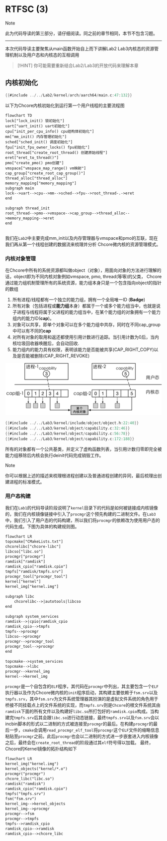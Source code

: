 # RTFSC (3)

> [!NOTE]
> 此为代码导读的第三部分，请仔细阅读。同之前的章节相同，本节不包含习题。

---

本次代码导读主要聚焦从main函数开始自上而下讲解Lab2 Lab3内核态的资源管理机制以及用户态和内核态的互相调用

> [!HINT]
> 你可能需要重新结合Lab2/Lab3的开放代码来理解本章

## 内核初始化

```c
{{#include ../../Lab2/kernel/arch/aarch64/main.c:47:132}}
```

以下为Chcore内核初始化到运行第一个用户线程的主要流程图

```mermaid
flowchart TD
lock["lock_init() 锁初始化"]
uart["uart_init() uart初始化"]
cpu["init_per_cpu_info() cpu结构体初始化"]
mm["mm_init() 内存管理初始化"]
sched["sched_init() 调度初始化"]
fpu["init_fpu_owner_locks() fpu初始化"]
root_thread["create_root_thread() 创建原始线程"]
eret["eret_to_thread()"]
pmo["create_pmo() pmo创建"]
vmspace["vmspace_map_range() vm映射"]
cap_group["create_root_cap_group()"]
thread_alloc["thread_alloc"]
memory_mapping["memory_mapping"]
subgraph main
lock-->uart-->cpu-->mm-->sched-->fpu-->root_thread-.->eret
end

subgraph thread_init
root_thread-->pmo-->vmspace-->cap_group-->thread_alloc-->memory_mapping-->eret
end


```

我们在`Lab2`中主要完成mm_init以及内存管理器与vmspace和pmo的互联，现在我们再从第一个线程创建的数据流来梳理并分析
Chcore微内核的资源管理模式。

### 内核对象管理

在Chcore中所有的系统资源都叫做object（对象），用面向对象的方法进行理解的话，object即为不同内核对象例如vmspace, pmo, thread(等等)的父类，
Chcore通过能力组机制管理所有的系统资源，能力组本身只是一个包含指向object的指针的数组

1. 所有进程/线程都有一个独立的能力组，拥有一个全局唯一ID (**Badge**)
2. 所有对象（包括进程或**能力组**本身）都属于一个或多个能力组当中，也就是说子进程与线程将属于父进程的能力组当中，在某个能力组的对象拥有一个能力组内的能力ID(**cap**)。
3. 对象可以共享，即单个对象可以在多个能力组中共存，同时在不同cap_group中可以有不同的**cap**
4. 对所有对象的取用和返还都使用引用计数进行追踪。当引用计数为0后，当内核垃圾回收器唤醒后，会自动回收.
5. 能力组内的能力具有权限，表明该能力是否能被共享(CAP_RIGHT_COPY)以及是否能被删除(CAP_RIGHT_REVOKE)

![Capability](assets/capability.jpg)

```c
{{#include ../../Lab3/kernel/include/object/object.h:22:40}}
{{#include ../../Lab3/kernel/object/capability.c:32:46}}
{{#include ../../Lab3/kernel/object/capability.c:56:78}}
{{#include ../../Lab3/kernel/object/capability.c:172:188}}

```

所有的对象都有一个公共基类，并定义了虚构函数列表，当引用计数归零即完全被能力组移除后内核会执行deinit代码完成销毁工作。

> [!NOTE]
> 你可以根据上述的描述来梳理根进程创建以及普通进程创建的异同，最后梳理出创建进程的标准模式。


### 用户态构建

我们在`Lab1`的代码导读阶段说明了`kernel`目录下的代码是如何被链接成内核镜像的，我们在内核镜像链接中引入了`procmgr`这个预先构建的二进制文件。在`Lab3`中，我们引入了用户态的代码构建，所以我们将`procmgr`的依赖改为使用用户态的代码生成。下图为具体的构建规则图。

```mermaid
flowchart LR
topcmake["CMakeLists.txt"]
chcorelibc["chcore-libc"]
libcso["libc.so"]
procmgr["procmgr"]
ramdisk["ramdisk"]
ramdisk_cpio["ramdisk.cpio"]
tmpfs["ramdisk/tmpfs.srv"]
procmgr_tool["procmgr_tool"]
kernel["kernel"]
kernel_img["kernel.img"]

subgraph libc
    chcorelibc-->|autotools|libcso
end

subgraph system_services
ramdisk-->|cpio|ramdisk_cpio
ramdisk_cpio-->tmpfs
tmpfs-->procmgr
libcso-->procmgr
procmgr-->procmgr_tool
procmgr_tool-->procmgr
end

topcmake-->system_services
topcmake-->libc
procmgr-->kernel_img
kernel-->kernel_img

```
`procmgr`是一个自包含的`ELF`程序，其代码在`procmgr`中列出，其主要包含一个`ELF`执行器以及作为Chcore微内核的`init`程序启动，其构建主要依赖于`fsm.srv`以及`tmpfs.srv`，其中`fsm.srv`为文件系统管理器其扮演的是虚拟文件系统的角色用于桥接不同挂载点上的文件系统的实现，而`tmpfs.srv`则是`Chcore`的根文件系统其由`ramdisk`下面的所有文件以及构建好`libc.so`所打包好的`ramdisk.cpio`构成。当构建完`tmpfs.srv`后其会跟`libc.so`进行动态链接，最终`tmpfs.srv`以及`fsm.srv`会以incbin脚本的形式以二进制的方式被连接至`procmgr`的最后。在构建`procmgr`的最后一步，`cmake`会调用`read_procmgr_elf_tool`将`procmgr`这个`ELF`文件的缩略信息粘贴至`procmgr`之前。此后`procmgr`也会以二进制的方式进一步嵌套进入内核镜像之后，最终会在`create_root_thread`的阶段通过其`elf`符号得以加载。 最终，Chcore的Kernel镜像的拓扑结构如下

```mermaid
flowchart LR
kernel_img("kernel.img")
kernel_objects("kernel/*.o")
procmgr("procmgr")
chcore_libc("libc.so")
ramdisk("ramdisk")
ramdisk_cpio("ramdisk.cpio")
tmpfs("tmpfs.srv")
fsm("fsm.srv")
kernel_img-->kernel_objects
kernel_img-->procmgr
procmgr-->fsm
procmgr-->tmpfs
tmpfs-->ramdisk_cpio
ramdisk_cpio-->ramdisk
ramdisk_cpio-->chcore_libc
```
